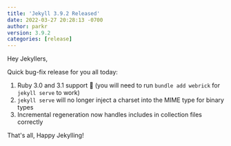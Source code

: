 ```yaml
---
title: 'Jekyll 3.9.2 Released'
date: 2022-03-27 20:28:13 -0700
author: parkr
version: 3.9.2
categories: [release]
---
```


Hey Jekyllers,

Quick bug-fix release for you all today:

1. Ruby 3.0 and 3.1 support :tada: (you will need to run `bundle add webrick` for `jekyll serve` to work)
2. `jekyll serve` will no longer inject a charset into the MIME type for
binary types
3. Incremental regeneration now handles includes in collection files
   correctly

That's all, Happy Jekylling!
